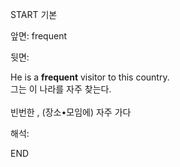 START
기본

앞면:
frequent


뒷면:
<div>He is a <b>frequent</b> visitor to this country. </div><div>그는 이 나라를 자주 찾는다.<br></div><div><br></div><div>빈번한 , (장소•모임에) 자주 가다</div>


해석:

END